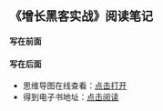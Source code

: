 ## 《增长黑客实战》阅读笔记

#### 写在前面


#### 写在后面
- 思维导图在线查看：[点击打开](/attachment/12.《增长黑客实战》.svg)
- 得到电子书地址：[点击阅读]()